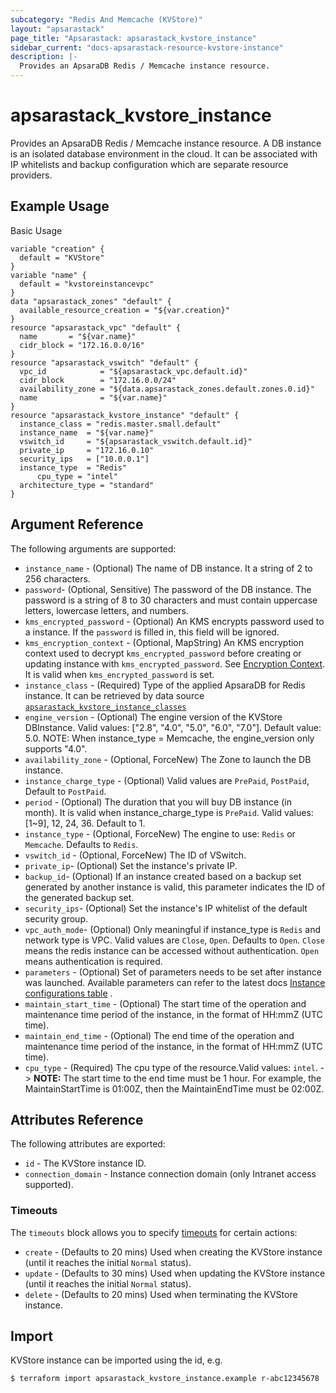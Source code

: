 ```yaml
---
subcategory: "Redis And Memcache (KVStore)"
layout: "apsarastack"
page_title: "Apsarastack: apsarastack_kvstore_instance"
sidebar_current: "docs-apsarastack-resource-kvstore-instance"
description: |-
  Provides an ApsaraDB Redis / Memcache instance resource.
---
```


# apsarastack\_kvstore\_instance

Provides an ApsaraDB Redis / Memcache instance resource. A DB instance is an isolated database environment in the cloud. It can be associated with IP whitelists and backup configuration which are separate resource providers.

## Example Usage

Basic Usage

```
variable "creation" {
  default = "KVStore"
}
variable "name" {
  default = "kvstoreinstancevpc"
}
data "apsarastack_zones" "default" {
  available_resource_creation = "${var.creation}"
}
resource "apsarastack_vpc" "default" {
  name       = "${var.name}"
  cidr_block = "172.16.0.0/16"
}
resource "apsarastack_vswitch" "default" {
  vpc_id            = "${apsarastack_vpc.default.id}"
  cidr_block        = "172.16.0.0/24"
  availability_zone = "${data.apsarastack_zones.default.zones.0.id}"
  name              = "${var.name}"
}
resource "apsarastack_kvstore_instance" "default" {
  instance_class = "redis.master.small.default"
  instance_name  = "${var.name}"
  vswitch_id     = "${apsarastack_vswitch.default.id}"
  private_ip     = "172.16.0.10"
  security_ips   = ["10.0.0.1"]
  instance_type  = "Redis"
      cpu_type = "intel"
  architecture_type = "standard"
}
```

## Argument Reference

The following arguments are supported:

* `instance_name` - (Optional) The name of DB instance. It a string of 2 to 256 characters.
* `password`- (Optional, Sensitive) The password of the DB instance. The password is a string of 8 to 30 characters and must contain uppercase letters, lowercase letters, and numbers.
* `kms_encrypted_password` - (Optional) An KMS encrypts password used to a instance. If the `password` is filled in, this field will be ignored.
* `kms_encryption_context` - (Optional, MapString) An KMS encryption context used to decrypt `kms_encrypted_password` before creating or updating instance with `kms_encrypted_password`. See [Encryption Context](https://www.alibabacloud.com/help/doc-detail/42975.htm). It is valid when `kms_encrypted_password` is set.
* `instance_class` - (Required) Type of the applied ApsaraDB for Redis instance. It can be retrieved by data source [`apsarastack_kvstore_instance_classes`](https://www.terraform.io/docs/providers/apsarastack/d/kvstore_instance_classes.html)
* `engine_version` - (Optional) The engine version of the KVStore DBInstance. Valid values: ["2.8", "4.0", "5.0", "6.0", "7.0"]. Default value: 5.0. NOTE: When instance_type = Memcache, the engine_version only supports "4.0".
* `availability_zone` - (Optional, ForceNew) The Zone to launch the DB instance.
* `instance_charge_type` - (Optional) Valid values are `PrePaid`, `PostPaid`, Default to `PostPaid`.
* `period` - (Optional) The duration that you will buy DB instance (in month). It is valid when instance_charge_type is `PrePaid`. Valid values: [1~9], 12, 24, 36. Default to 1.
* `instance_type` - (Optional, ForceNew) The engine to use: `Redis` or `Memcache`. Defaults to `Redis`.
* `vswitch_id` - (Optional, ForceNew) The ID of VSwitch.
* `private_ip`- (Optional) Set the instance's private IP.
* `backup_id`- (Optional) If an instance created based on a backup set generated by another instance is valid, this parameter indicates the ID of the generated backup set.
* `security_ips`- (Optional) Set the instance's IP whitelist of the default security group.
* `vpc_auth_mode`- (Optional) Only meaningful if instance_type is `Redis` and network type is VPC. Valid values are `Close`, `Open`. Defaults to `Open`.  `Close` means the redis instance can be accessed without authentication. `Open` means authentication is required.
* `parameters` - (Optional) Set of parameters needs to be set after instance was launched. Available parameters can refer to the latest docs [Instance configurations table](https://www.alibabacloud.com/help/doc-detail/61209.htm) .
* `maintain_start_time` - (Optional) The start time of the operation and maintenance time period of the instance, in the format of HH:mmZ (UTC time).
* `maintain_end_time` - (Optional) The end time of the operation and maintenance time period of the instance, in the format of HH:mmZ (UTC time).
* `cpu_type` - (Required) The cpu type of the resource.Valid values: `intel`.
-> **NOTE:** The start time to the end time must be 1 hour. For example, the MaintainStartTime is 01:00Z, then the MaintainEndTime must be 02:00Z.

## Attributes Reference

The following attributes are exported:

* `id` - The KVStore instance ID.
* `connection_domain` - Instance connection domain (only Intranet access supported).

### Timeouts


The `timeouts` block allows you to specify [timeouts](https://www.terraform.io/docs/configuration-0-11/resources.html#timeouts) for certain actions:

* `create` - (Defaults to 20 mins) Used when creating the KVStore instance (until it reaches the initial `Normal` status). 
* `update` - (Defaults to 30 mins) Used when updating the KVStore instance (until it reaches the initial `Normal` status). 
* `delete` - (Defaults to 20 mins) Used when terminating the KVStore instance. 

## Import

KVStore instance can be imported using the id, e.g.

```
$ terraform import apsarastack_kvstore_instance.example r-abc12345678
```
